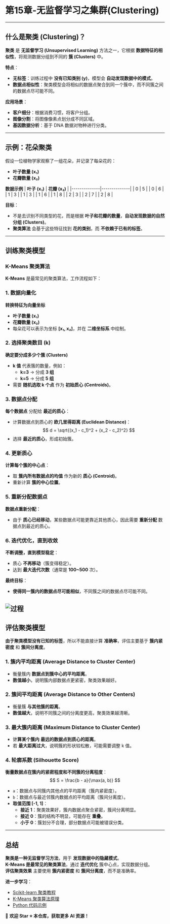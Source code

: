 # 第15章-无监督学习之集群(Clustering)
---

## 什么是聚类 (Clustering)？  

**聚类** 是 **无监督学习 (Unsupervised Learning)** 方法之一，它根据 **数据特征的相似性**，将观测数据分组到不同的 **簇 (Clusters)** 中。

**特点**：
- **无标签**：训练过程中 **没有已知类别 (y)**，模型会 **自动发现数据中的模式**。
- **数据点相似性**：聚类模型会将相似的数据点聚合到同一个簇中，而不同簇之间的数据点尽可能不同。

**应用场景**：
- **客户细分**：根据消费习惯，将客户分组。
- **图像分割**：将图像像素点划分成不同区域。
- **基因数据分析**：基于 DNA 数据对物种进行分类。

---

## 示例：花朵聚类

假设一位植物学家观察了一组花朵，并记录了每朵花的：
- **叶子数量 (x₁)**
- **花瓣数量 (x₂)**

**数据示例**
| **叶子 (x₁)** | **花瓣 (x₂)** |
|--------------|--------------|
| 0            | 5            |
| 0            | 6            |
| 1            | 3            |
| 1            | 3            |
| 1            | 6            |
| 1            | 8            |
| 2            | 3            |
| 2            | 7            |
| 2            | 8            |

**目标**：
- 不是去识别不同类型的花，而是根据 **叶子和花瓣的数量**，**自动发现数据的自然分组 (Clusters)**。
- **聚类算法** 会基于这些特征找到 **花的类别**，而 **不依赖于已有的标签**。

---

## 训练聚类模型  

### **K-Means 聚类算法**
**K-Means** 是最常见的聚类算法，工作流程如下：

### **1. 数据向量化**
**转换特征为向量坐标**
- **叶子数量 (x₁)**
- **花瓣数量 (x₂)**
- 每朵花可以表示为坐标 **[x₁, x₂]**，并在 **二维坐标系** 中绘制。

### **2. 选择聚类数目 (k)**
**确定要分成多少个簇 (Clusters)**
- **k 值** 代表簇的数量，例如：
  - **k=3** → 分成 **3 组**
  - **k=5** → 分成 **5 组**
- 需要 **随机选取 k 个点** 作为 **初始质心 (Centroids)**。

### **3. 数据点分配**
**每个数据点** 分配给 **最近的质心**：
- 计算数据点到质心的 **欧几里得距离 (Euclidean Distance)**：
  $$
  d = \sqrt{(x_1 - c_1)^2 + (x_2 - c_2)^2}
  $$
- 选择 **最近的质心**，形成初始簇。

### **4. 更新质心**
**计算每个簇的中心点**：
- 取 **簇内所有数据点的均值** 作为新的 **质心 (Centroid)**。
- 重新计算 **簇的中心位置**。

### **5. 重新分配数据点**
**数据点重新分配**：
- 由于 **质心已经移动**，某些数据点可能更靠近其他质心，因此需要 **重新分配** 数据点到最近的质心。

### **6. 迭代优化，直到收敛**
**不断调整，直到模型稳定**：
- 质心 **不再移动**（簇变得稳定）。
- 达到 **最大迭代次数**（通常是 **100~500** 次）。

**最终目标**：
- **使得同一簇内的数据点尽可能相似**，不同簇之间的数据点尽可能不同。

![过程](/learning-notes/materials/clustering.gif)  
---

## 评估聚类模型  

**由于聚类模型没有已知的标签**，所以不能直接计算 **准确率**，评估主要基于 **簇内紧密度** 和 **簇间分离度**。

### **1. 簇内平均距离 (Average Distance to Cluster Center)**
- 衡量簇内 **数据点到簇中心的平均距离**。
- **数值越小**，说明簇内部数据点更紧密，聚类效果越好。

### **2. 簇间平均距离 (Average Distance to Other Centers)**
- 衡量簇 **与其他簇的距离**。
- **数值越大**，说明不同簇之间的分离度更高，聚类效果越清晰。

### **3. 最大簇内距离 (Maximum Distance to Cluster Center)**
- **计算某个簇内** **最远的数据点到质心的距离**。
- 若 **最大距离过大**，说明簇的形状较松散，可能需要调整 k 值。

### **4. 轮廓系数 (Silhouette Score)**
**衡量数据点在簇内的紧密程度和不同簇的分离程度**：
$$
S = \frac{b - a}{\max(a, b)}
$$
- `a`：数据点与同簇内其他点的平均距离（簇内紧密度）。
- `b`：数据点与最近邻簇内数据点的平均距离（簇间分离度）。
- **取值范围 [-1, 1]**：
  - **接近 1**：聚类效果好，簇内数据点聚合紧密，簇间分离明显。
  - **接近 0**：簇的结构不明显，可能存在 **重叠**。
  - **小于 0**：簇划分不合理，部分数据点可能被错误分类。

---

## 总结  

**聚类是一种无监督学习方法**，用于 **发现数据中的隐藏模式**。  
**K-Means 是最常见的聚类算法**，通过 **迭代优化** 簇中心点，实现数据分组。  
**评估聚类效果** 主要使用 **簇内紧密度** 和 **簇间分离度**，而不是准确率。  

**进一步学习**：
- [Scikit-learn 聚类教程](https://scikit-learn.org/stable/modules/clustering.html)  
- [K-Means 聚类算法原理](https://en.wikipedia.org/wiki/K-means_clustering)  
- [Python 代码示例](https://scikit-learn.org/stable/modules/generated/sklearn.cluster.KMeans.html)  

📢 **欢迎 Star ⭐ 本仓库，获取更多 AI 资源！**

